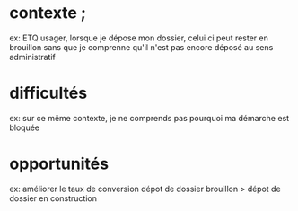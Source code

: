 # contexte ;

ex: ETQ usager, lorsque je dépose mon dossier, celui ci peut rester en brouillon sans que je comprenne qu'il n'est pas encore déposé au sens administratif

# difficultés

ex: sur ce même contexte, je ne comprends pas pourquoi ma démarche est bloquée

# opportunités

ex: améliorer le taux de conversion dépot de dossier brouillon > dépot de dossier en construction
